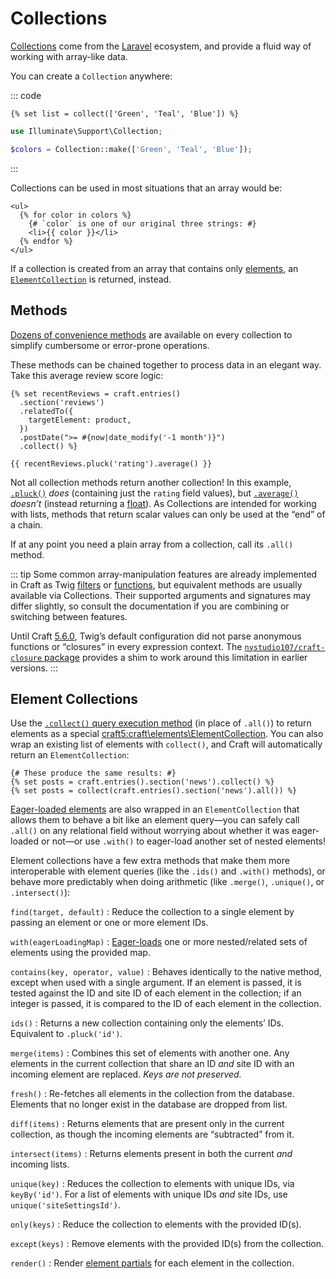 # Collections

[Collections](https://laravel.com/docs/10.x/collections) come from the [Laravel](https://laravel.com/) ecosystem, and provide a fluid way of working with array-like data.

<!-- more -->

You can create a `Collection` anywhere:

::: code
``` Twig
{% set list = collect(['Green', 'Teal', 'Blue']) %}
```
``` PHP
use Illuminate\Support\Collection;

$colors = Collection::make(['Green', 'Teal', 'Blue']);
```
:::

Collections can be used in most situations that an array would be:

```twig
<ul>
  {% for color in colors %}
    {# `color` is one of our original three strings: #}
    <li>{{ color }}</li>
  {% endfor %}
</ul>
```

If a collection is created from an array that contains only [elements](../system/elements.md), an [`ElementCollection`](#element-collections) is returned, instead.

## Methods

[Dozens of convenience methods](https://laravel.com/docs/10.x/collections#available-methods) are available on every collection to simplify cumbersome or error-prone operations.

These methods can be chained together to process data in an elegant way. Take this average review score logic:

```twig
{% set recentReviews = craft.entries()
  .section('reviews')
  .relatedTo({
    targetElement: product,
  })
  .postDate(">= #{now|date_modify('-1 month')}")
  .collect() %}

{{ recentReviews.pluck('rating').average() }}
```

Not all collection methods return another collection! In this example, [`.pluck()`](https://laravel.com/docs/10.x/collections#method-pluck) _does_ (containing just the `rating` field values), but [`.average()`](https://laravel.com/docs/10.x/collections#method-average) _doesn’t_ (instead returning a [float](https://www.php.net/manual/en/language.types.float.php)). As Collections are intended for working with lists, methods that return scalar values can only be used at the “end” of a chain.

If at any point you need a plain array from a collection, call its `.all()` method.

::: tip
Some common array-manipulation features are already implemented in Craft as Twig [filters](../reference/twig/filters.md) or [functions](../reference/twig/functions.md), but equivalent methods are usually available via Collections. Their supported arguments and signatures may differ slightly, so consult the documentation if you are combining or switching between features.

Until Craft [5.6.0](github:craftcms/cms/releases/5.6.0), Twig’s default configuration did not parse anonymous functions or “closures” in every expression context. The [`nystudio107/craft-closure` package](repo:nystudio107/craft-closure/) provides a shim to work around this limitation in earlier versions.
:::

## Element Collections

Use the [`.collect()` query execution method](element-queries.md#query-execution) (in place of `.all()`) to return elements as a special <craft5:craft\elements\ElementCollection>. You can also wrap an existing list of elements with `collect()`, and Craft will automatically return an `ElementCollection`:

```twig
{# These produce the same results: #}
{% set posts = craft.entries().section('news').collect() %}
{% set posts = collect(craft.entries().section('news').all()) %}
```

[Eager-loaded elements](eager-loading.md) are also wrapped in an `ElementCollection` that allows them to behave a bit like an element query—you can safely call `.all()` on any relational field without worrying about whether it was eager-loaded or not—or use `.with()` to eager-load another set of nested elements!

Element collections have a few extra methods that make them more interoperable with element queries (like the `.ids()` and `.with()` methods), or behave more predictably when doing arithmetic (like `.merge()`, `.unique()`, or `.intersect()`):

`find(target, default)`
:   Reduce the collection to a single element by passing an element or one or more element IDs.

`with(eagerLoadingMap)`
:   [Eager-loads](../development/eager-loading.md) one or more nested/related sets of elements using the provided map.

`contains(key, operator, value)`
:   Behaves identically to the native method, except when used with a single argument. If an element is passed, it is tested against the ID and site ID of each element in the collection; if an integer is passed, it is compared to the ID of each element in the collection.

`ids()`
:   Returns a new collection containing only the elements’ IDs. Equivalent to `.pluck('id')`.

`merge(items)`
:   Combines this set of elements with another one. Any elements in the current collection that share an ID _and_ site ID with an incoming element are replaced. _Keys are not preserved._

`fresh()`
:   Re-fetches all elements in the collection from the database. Elements that no longer exist in the database are dropped from list.

`diff(items)`
:   Returns elements that are present only in the current collection, as though the incoming elements are “subtracted” from it.

`intersect(items)`
:   Returns elements present in both the current _and_ incoming lists.

`unique(key)`
:   Reduces the collection to elements with unique IDs, via `keyBy('id')`. For a list of elements with unique IDs _and_ site IDs, use `unique('siteSettingsId')`.

`only(keys)`
:   Reduce the collection to elements with the provided ID(s).

`except(keys)`
:   Remove elements with the provided ID(s) from the collection.

`render()`
:   Render [element partials](../system/elements.md#rendering-elements) for each element in the collection.
